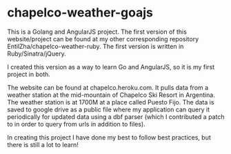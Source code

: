 chapelco-weather-goajs
======================

This is a Golang and AngularJS project. The first version of this website/project can be found at my other corresponding repository EntilZha/chapelco-weather-ruby. The first version is written in Ruby/Sinatra/jQuery.

I created this version as a way to learn Go and AngularJS, so it is my first project in both.

The website can be found at chapelco.heroku.com. It pulls data from a weather station at the mid-mountain of Chapelco Ski Resort in Argentina. The weather station is at 1700M at a place called Puesto Fijo. The data is saved to google drive as a public file where my application can query it periodically for updated data using a dbf parser (which I contributed a patch to in order to query from urls in addition to files).

In creating this project I have done my best to follow best practices, but there is still a lot to learn!
